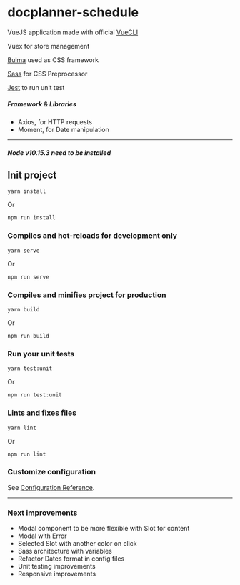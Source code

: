 # docplanner-schedule

VueJS application made with official [VueCLI](https://cli.vuejs.org/)

Vuex for store management

[Bulma](https://bulma.io/) used as CSS framework

[Sass](https://sass-lang.com/) for CSS Preprocessor

[Jest](https://jestjs.io/) to run unit test

##### Framework & Libraries
- Axios, for HTTP requests
- Moment, for Date manipulation

---

##### Node v10.15.3 need to be installed

## Init project
```
yarn install
```
Or
```
npm run install
```

### Compiles and hot-reloads for development only
```
yarn serve
```
Or
```
npm run serve
```

### Compiles and minifies project for production
```
yarn build
```
Or
```
npm run build
```

### Run your unit tests
```
yarn test:unit
```
Or
```
npm run test:unit
```

### Lints and fixes files
```
yarn lint
```
Or
```
npm run lint
```

### Customize configuration
See [Configuration Reference](https://cli.vuejs.org/config/).


---
### Next improvements
- Modal component to be more flexible with Slot for content
- Modal with Error
- Selected Slot with another color on click
- Sass architecture with variables
- Refactor Dates format in config files
- Unit testing improvements
- Responsive improvements
